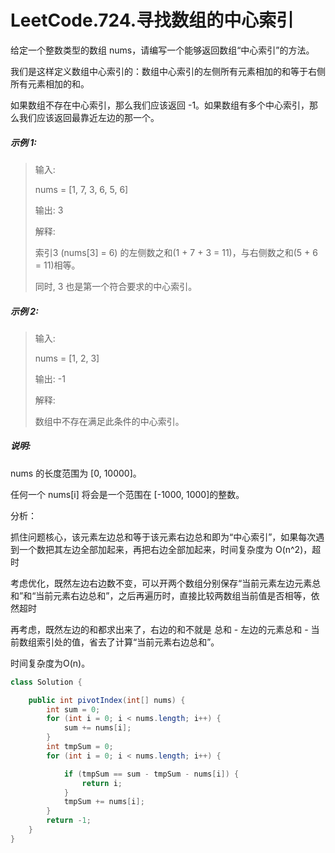 # LeetCode.724.寻找数组的中心索引

给定一个整数类型的数组 nums，请编写一个能够返回数组“中心索引”的方法。

我们是这样定义数组中心索引的：数组中心索引的左侧所有元素相加的和等于右侧所有元素相加的和。

如果数组不存在中心索引，那么我们应该返回 -1。如果数组有多个中心索引，那么我们应该返回最靠近左边的那一个。

##### 示例 1:

> 输入:
>
> nums = [1, 7, 3, 6, 5, 6]
>
> 输出: 3 
>
> 解释:
>
> 索引3 (nums[3] = 6) 的左侧数之和(1 + 7 + 3 = 11)，与右侧数之和(5 + 6 = 11)相等。
>
> 同时, 3 也是第一个符合要求的中心索引。

##### 示例 2:

> 输入:
>
> nums = [1, 2, 3]
>
> 输出: -1 
>
> 解释:
>
> 数组中不存在满足此条件的中心索引。

##### 说明:

nums 的长度范围为 [0, 10000]。

任何一个 nums[i] 将会是一个范围在 [-1000, 1000]的整数。

分析：

抓住问题核心，该元素左边总和等于该元素右边总和即为“中心索引”，如果每次遇到一个数把其左边全部加起来，再把右边全部加起来，时间复杂度为 O(n^2)，超时

考虑优化，既然左边右边数不变，可以开两个数组分别保存“当前元素左边元素总和”和“当前元素右边总和”，之后再遍历时，直接比较两数组当前值是否相等，依然超时

再考虑，既然左边的和都求出来了，右边的和不就是 总和 - 左边的元素总和 - 当前数组索引处的值，省去了计算“当前元素右边总和”。

时间复杂度为O(n)。

```java
class Solution {

    public int pivotIndex(int[] nums) {
        int sum = 0;
        for (int i = 0; i < nums.length; i++) {
            sum += nums[i];
        }
        int tmpSum = 0;
        for (int i = 0; i < nums.length; i++) {

            if (tmpSum == sum - tmpSum - nums[i]) {
                return i;
            }
            tmpSum += nums[i];
        }
        return -1;
    }
}
```